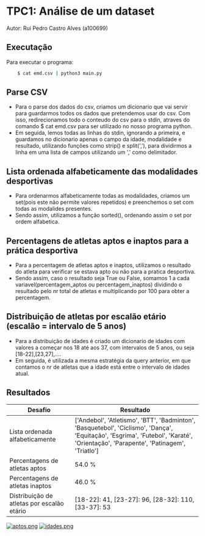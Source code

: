
# TPC1: Análise de um dataset

Autor: Rui Pedro Castro Alves (a100699)


## Executação
Para executar o programa:

```bash
    $ cat emd.csv | python3 main.py
```


## Parse CSV
- Para o parse dos dados do csv, criamos um dicionario que vai servir para guardarmos todos os dados que pretendemos usar do csv. Com isso, redirecionamos todo o conteudo do csv para o stdin, atraves do comando $ cat emd.csv para ser utilizado no nosso programa python.
- Em seguida, lemos todas as linhas do stdin, ignorando a primeira, e guardamos no dicionario apenas o campo da idade, modalidade e resultado, utilizando funções como strip() e split(','), para dividirmos a linha em uma lista de campos utilizando um ',' como delimitador.

## Lista ordenada alfabeticamente das modalidades desportivas

- Para ordenarmos alfabeticamente todas as modalidades, criamos um set(pois este não permite valores repetidos) e preenchemos o set com todas as modalides presentes.
- Sendo assim, utilizamos a função sorted(), ordenando assim o set por ordem alfabetica.

## Percentagens de atletas aptos e inaptos para a prática desportiva

- Para a percentagem de atletas aptos e inaptos, utilizamos o resultado do atleta para verificar se estava apto ou não para a pratica desportiva.
- Sendo assim, caso o resultado seja True ou False, somamos 1 a cada variavel(percentagem_aptos ou percentagem_inaptos) dividindo o resultado pelo nr total de atletas e multiplicando por 100 para obter a percentagem.

## Distribuição de atletas por escalão etário (escalão = intervalo de 5 anos)

- Para a distribuição de idades é criado um dicionario de idades com valores a começar nos 18 até aos 37, com intervalos de 5 anos, ou seja [18-22],[23,27],....
- Em seguida, é utilizada a mesma estratégia da query anterior, em que contamos o nr de atletas que a idade está entre o intervalo de idades atual.

## Resultados

| Desafio              | Resultado                                              |
| ----------------- | ---------------------------------------------------------------- |
| Lista ordenada alfabeticamente      | ['Andebol', 'Atletismo', 'BTT', 'Badminton', 'Basquetebol', 'Ciclismo', 'Dança', 'Equitação', 'Esgrima', 'Futebol', 'Karaté', 'Orientação', 'Parapente', 'Patinagem', 'Triatlo'] |
| Percentagens de atletas aptos| 54.0 % |
| Percentagens de atletas inaptos      | 46.0 % |
| Distribuição de atletas por escalão etário      | [18-22]: 41, [23-27]: 96, [28-32]: 110, [33-37]: 53|

[![aptos.png](https://i.postimg.cc/G3kFWHk6/aptos.png)](https://postimg.cc/qgv6nBDG)
[![idades.png](https://i.postimg.cc/7Yw3ww9h/idades.png)](https://postimg.cc/ThNLc8Zv)
